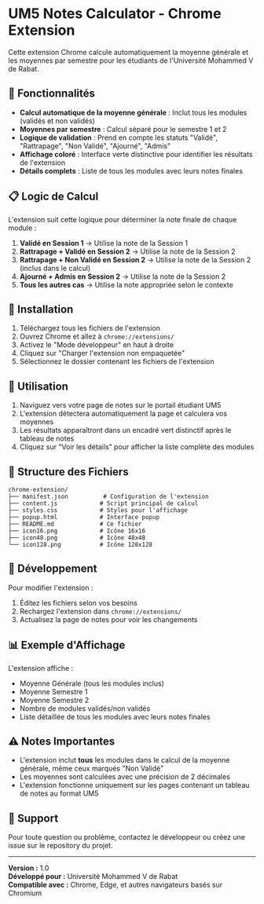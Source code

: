 # UM5 Notes Calculator - Chrome Extension

Cette extension Chrome calcule automatiquement la moyenne générale et les moyennes par semestre pour les étudiants de l'Université Mohammed V de Rabat.

## 🎯 Fonctionnalités

- **Calcul automatique de la moyenne générale** : Inclut tous les modules (validés et non validés)
- **Moyennes par semestre** : Calcul séparé pour le semestre 1 et 2
- **Logique de validation** : Prend en compte les statuts "Validé", "Rattrapage", "Non Validé", "Ajourné", "Admis"
- **Affichage coloré** : Interface verte distinctive pour identifier les résultats de l'extension
- **Détails complets** : Liste de tous les modules avec leurs notes finales

## 📋 Logic de Calcul

L'extension suit cette logique pour déterminer la note finale de chaque module :

1. **Validé en Session 1** → Utilise la note de la Session 1
2. **Rattrapage + Validé en Session 2** → Utilise la note de la Session 2
3. **Rattrapage + Non Validé en Session 2** → Utilise la note de la Session 2 (inclus dans le calcul)
4. **Ajourné + Admis en Session 2** → Utilise la note de la Session 2
5. **Tous les autres cas** → Utilise la note appropriée selon le contexte

## 🚀 Installation

1. Téléchargez tous les fichiers de l'extension
2. Ouvrez Chrome et allez à `chrome://extensions/`
3. Activez le "Mode développeur" en haut à droite
4. Cliquez sur "Charger l'extension non empaquetée"
5. Sélectionnez le dossier contenant les fichiers de l'extension

## 📖 Utilisation

1. Naviguez vers votre page de notes sur le portail étudiant UM5
2. L'extension détectera automatiquement la page et calculera vos moyennes
3. Les résultats apparaîtront dans un encadré vert distinctif après le tableau de notes
4. Cliquez sur "Voir les détails" pour afficher la liste complète des modules

## 📁 Structure des Fichiers

```
chrome-extension/
├── manifest.json          # Configuration de l'extension
├── content.js            # Script principal de calcul
├── styles.css            # Styles pour l'affichage
├── popup.html            # Interface popup
├── README.md             # Ce fichier
├── icon16.png            # Icône 16x16
├── icon48.png            # Icône 48x48
└── icon128.png           # Icône 128x128
```

## 🔧 Développement

Pour modifier l'extension :

1. Éditez les fichiers selon vos besoins
2. Rechargez l'extension dans `chrome://extensions/`
3. Actualisez la page de notes pour voir les changements

## 📊 Exemple d'Affichage

L'extension affiche :
- Moyenne Générale (tous les modules inclus)
- Moyenne Semestre 1
- Moyenne Semestre 2
- Nombre de modules validés/non validés
- Liste détaillée de tous les modules avec leurs notes finales

## ⚠️ Notes Importantes

- L'extension inclut **tous** les modules dans le calcul de la moyenne générale, même ceux marqués "Non Validé"
- Les moyennes sont calculées avec une précision de 2 décimales
- L'extension fonctionne uniquement sur les pages contenant un tableau de notes au format UM5

## 🤝 Support

Pour toute question ou problème, contactez le développeur ou créez une issue sur le repository du projet.

---

**Version :** 1.0  
**Développé pour :** Université Mohammed V de Rabat  
**Compatible avec :** Chrome, Edge, et autres navigateurs basés sur Chromium
